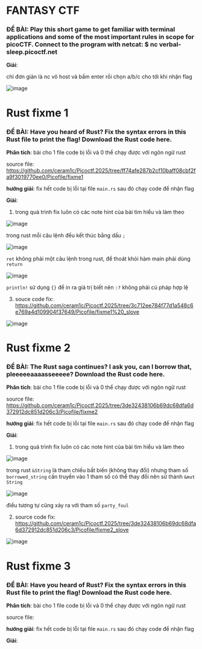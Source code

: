 # FANTASY CTF

<h3>ĐỀ BÀI: Play this short game to get familiar with terminal applications and some of the most important rules in scope for picoCTF. Connect to the program with netcat: $ nc verbal-sleep.picoctf.net </h3>

**Giải**:

chỉ đơn giản là nc vô host và bấm enter rồi chọn a/b/c cho tới khi nhận flag

![image](https://github.com/user-attachments/assets/ab069c3c-e1e7-4f5d-8935-7ced292d38bd)


# Rust fixme 1

<h3>ĐỀ BÀI: Have you heard of Rust? Fix the syntax errors in this Rust file to print the flag! Download the Rust code here. </h3>

**Phân tích**: bài cho 1 file code bị lỗi và 0 thể chạy được với ngôn ngữ rust

source file: https://github.com/ceram1c/Picoctf.2025/tree/ff74afe287b2cf10baff08cbf2fa9f3019770ee0/Picofile/fixme1

**hướng giải**: fix hết code bị lỗi tại file `main.rs` sau đó chạy code để nhận flag 

**Giải**:

1. trong quá trình fix luôn có các note hint của bài tìm hiểu và làm theo

![image](https://github.com/user-attachments/assets/266d5aad-cf2b-43ae-9060-61b8325c01a3)

trong rust mỗi câu lệnh đều kết thúc bằng dấu `;` 

![image](https://github.com/user-attachments/assets/7d4a81a0-062a-477e-97e1-ce6a84aa1f0e)

`ret` không phải một câu lệnh trong rust, để thoát khỏi hàm main phải dùng `return`

![image](https://github.com/user-attachments/assets/beca8dba-d436-4539-a2a4-1de2b0c64934)

`println!` sử dụng `{}` để in ra giá trị biết nên `:?` không phải cú pháp hợp lệ 



3. souce code fix: https://github.com/ceram1c/Picoctf.2025/tree/3c712ee784f77d1a548c6e769a4d109904f37649/Picofile/fixme1%20_slove

![image](https://github.com/user-attachments/assets/ff048461-b760-49ac-801a-1f7aa2667d59)


# Rust fixme 2

<h3>ĐỀ BÀI: The Rust saga continues? I ask you, can I borrow that, pleeeeeaaaasseeeee? Download the Rust code here. </h3>

**Phân tích**: bài cho 1 file code bị lỗi và 0 thể chạy được với ngôn ngữ rust

source file: https://github.com/ceram1c/Picoctf.2025/tree/3de32438106b69dc68dfa6d372912dc851d206c3/Picofile/fixme2

**hướng giải**: fix hết code bị lỗi tại file `main.rs` sau đó chạy code để nhận flag 

**Giải**:

1. trong quá trình fix luôn có các note hint của bài tìm hiểu và làm theo

![image](https://github.com/user-attachments/assets/15011305-edb3-4384-9914-7dad45d5876a)

trong rust `&String` là tham chiếu bất biến (không thay đổi) nhưng tham số `borrowed_string` cần truyền vào 1 tham số có thể thay đổi nên sử thành `&mut String`

![image](https://github.com/user-attachments/assets/d8e4f1ee-34bd-4a19-91f6-d12eeadddfdb)

điều tương tự cũng xảy ra với tham số `party_foul`

2. source code fix: https://github.com/ceram1c/Picoctf.2025/tree/3de32438106b69dc68dfa6d372912dc851d206c3/Picofile/fixme2_slove

![image](https://github.com/user-attachments/assets/3fcf4f3d-5caf-408f-a371-b723c16e03a9)



# Rust fixme 3

<h3>ĐỀ BÀI: Have you heard of Rust? Fix the syntax errors in this Rust file to print the flag! Download the Rust code here. </h3>

**Phân tích**: bài cho 1 file code bị lỗi và 0 thể chạy được với ngôn ngữ rust

source file: 

**hướng giải**: fix hết code bị lỗi tại file `main.rs` sau đó chạy code để nhận flag 

**Giải**:










